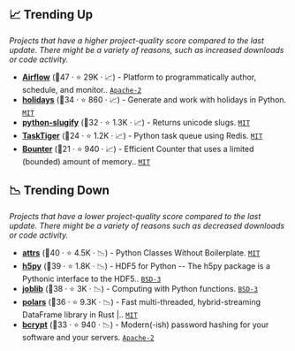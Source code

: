 ## 📈 Trending Up

_Projects that have a higher project-quality score compared to the last update. There might be a variety of reasons, such as increased downloads or code activity._

- <b><a href="https://github.com/apache/airflow">Airflow</a></b> (🥇47 ·  ⭐ 29K · 📈) - Platform to programmatically author, schedule, and monitor.. <code><a href="http://bit.ly/3nYMfla">Apache-2</a></code>
- <b><a href="https://github.com/dr-prodigy/python-holidays">holidays</a></b> (🥈34 ·  ⭐ 860 · 📈) - Generate and work with holidays in Python. <code><a href="http://bit.ly/34MBwT8">MIT</a></code>
- <b><a href="https://github.com/un33k/python-slugify">python-slugify</a></b> (🥈32 ·  ⭐ 1.3K · 📈) - Returns unicode slugs. <code><a href="http://bit.ly/34MBwT8">MIT</a></code>
- <b><a href="https://github.com/closeio/tasktiger">TaskTiger</a></b> (🥉24 ·  ⭐ 1.2K · 📈) - Python task queue using Redis. <code><a href="http://bit.ly/34MBwT8">MIT</a></code>
- <b><a href="https://github.com/RaRe-Technologies/bounter">Bounter</a></b> (🥉21 ·  ⭐ 940 · 📈) - Efficient Counter that uses a limited (bounded) amount of memory.. <code><a href="http://bit.ly/34MBwT8">MIT</a></code>

## 📉 Trending Down

_Projects that have a lower project-quality score compared to the last update. There might be a variety of reasons such as decreased downloads or code activity._

- <b><a href="https://github.com/python-attrs/attrs">attrs</a></b> (🥇40 ·  ⭐ 4.5K · 📉) - Python Classes Without Boilerplate. <code><a href="http://bit.ly/34MBwT8">MIT</a></code>
- <b><a href="https://github.com/h5py/h5py">h5py</a></b> (🥇39 ·  ⭐ 1.8K · 📉) - HDF5 for Python -- The h5py package is a Pythonic interface to the HDF5.. <code><a href="http://bit.ly/3aKzpTv">BSD-3</a></code>
- <b><a href="https://github.com/joblib/joblib">joblib</a></b> (🥈38 ·  ⭐ 3K · 📉) - Computing with Python functions. <code><a href="http://bit.ly/3aKzpTv">BSD-3</a></code>
- <b><a href="https://github.com/pola-rs/polars">polars</a></b> (🥈36 ·  ⭐ 9.3K · 📉) - Fast multi-threaded, hybrid-streaming DataFrame library in Rust |.. <code><a href="http://bit.ly/34MBwT8">MIT</a></code>
- <b><a href="https://github.com/pyca/bcrypt">bcrypt</a></b> (🥉33 ·  ⭐ 940 · 📉) - Modern(-ish) password hashing for your software and your servers. <code><a href="http://bit.ly/3nYMfla">Apache-2</a></code>

